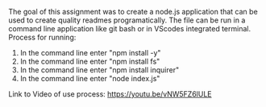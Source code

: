 The goal of this assignment was to create a node.js application that can be used to create quality readmes programatically.
The file can be run in a command line application like git bash or in VScodes integrated terminal.
Process for running:
1. In the command line enter "npm install -y"
2. In the command line enter "npm install fs"
3. In the command line enter "npm install inquirer"
4. In the command line enter "node index.js"

Link to Video of use process:
https://youtu.be/vNW5FZ6lULE
